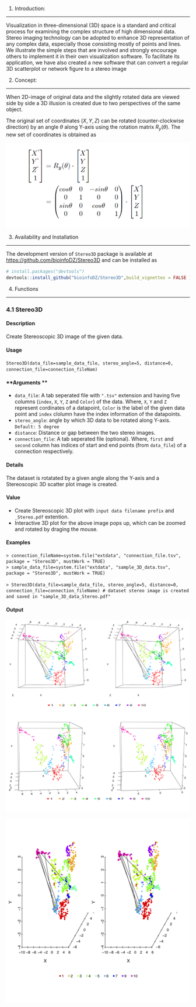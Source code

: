 <!-- README.md is generated from README.Rmd. Please edit that file -->
1. Introduction:
----------------

Visualization in three-dimensional (3D) space is a standard and critical process for examining the complex structure of high dimensional data. Stereo imaging technology can be adopted to enhance 3D representation of any complex data, especially those consisting mostly of points and lines. We illustrate the simple steps that are involved and strongly encourage others to implement it in their own visualization software. To facilitate its application, we have also created a new software that can convert a regular 3D scatterplot or network figure to a stereo image

2. Concept:
-----------

When 2D-image of original data and the slightly rotated data are viewed side by side a 3D illusion is created due to two perspectives of the same object.

The original set of coordinates (*X*, *Y*, *Z*) can be rotated (counter-clockwise direction) by an angle *θ* along Y-axis using the rotation matrix *R*<sub>*y*</sub>(*θ*). The new set of coordinates is obtained as <!-- r
$$
\begin{aligned}
\begin{bmatrix}
X^` \\ Y^` \\ Z^` \\ 1
\end{bmatrix}  & =
R_y (\theta) \cdot
\begin{bmatrix}
X \\ Y \\ Z \\ 1
\end{bmatrix}  \\
& =
\begin{pmatrix}
cos \theta & 0 & -sin \theta & 0\\
0 & 1 & 0 & 0\\
sin \theta & 0 & cos \theta & 0\\
0 & 0 & 0 & 1
\end{pmatrix} \cdot
\begin{bmatrix}
X \\ Y \\ Z \\ 1
\end{bmatrix}
\end{aligned}
$$  -->

![""](./equation.png)

3. Availability and Installation
--------------------------------

The development version of `Stereo3D` package is available at <https://github.com/bioinfoDZ/Stereo3D> and can be installed as

``` r
# install.packages("devtools")
devtools::install_github("bioinfoDZ/Stereo3D",build_vignettes = FALSE )
```

4. Functions
------------

### 4.1 Stereo3D

#### **Description**

Create Stereoscopic 3D image of the given data.

#### **Usage**

`Stereo3D(data_file=sample_data_file, stereo_angle=5, distance=0, connection_file=connection_fileNam)`

#### **Arguments **

-   `data_file`: A tab seperated file with `".tsv"` extension and having five columns (`index`, `X`, `Y`, `Z` and `Color`) of the data. Where, `X`, `Y` and `Z` represent cordinates of a datapoint, `Color` is the label of the given data point and `index` clolumn have the index information of the datapoints.
-   `stereo_angle`: angle by which 3D data to be rotated along Y-axis. `Default: 5 degree`
-   `distance`: Distance or gap between the two stereo images.
-   `connection_file`: A tab seperated file (optional). Where, `first` and `second` column has indices of start and end points (from `data_file`) of a connection respectively.

#### **Details**

The dataset is rotatated by a given angle along the Y-axis and a Stereoscopic 3D scatter plot image is created.

#### **Value**

-   Create Stereoscopic 3D plot with `input data filename prefix` and `_Stereo.pdf` extention.
-   Interactive 3D plot for the above image pops up, which can be zoomed and rotated by draging the mouse.

#### **Examples**

    > connection_fileName=system.file("extdata", "connection_file.tsv",
    package = "Stereo3D", mustWork = TRUE)
    > sample_data_file=system.file("extdata", "sample_3D_data.tsv",
    package = "Stereo3D", mustWork = TRUE)

    > Stereo3D(data_file=sample_data_file, stereo_angle=5, distance=0,
    connection_file=connection_fileName) # dataset stereo image is created
    and saved in "sample_3D_data_Stereo.pdf"

#### Output

!["Output: Sterio Image"](./sample.png) !["Output: Sterio Image"](./sample_scatter.png)

!["Output: Sterio Image"](./sample_3D_data_Stereo_net.png)
